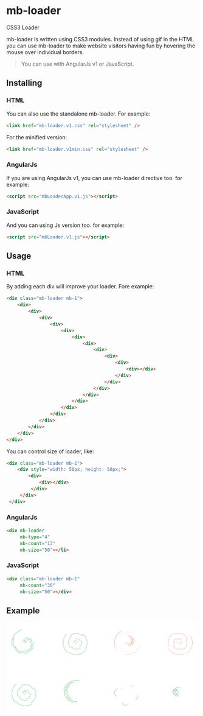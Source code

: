 # mb-loader
CSS3 Loader

mb-loader is written using CSS3 modules.
Instead of using gif in the HTML you can use mb-loader to make website visitors having fun by hovering the mouse over individual borders.

> You can use with AngularJs v1 or JavaScript.

## Installing
### HTML
You can also use the standalone mb-loader. For example:
```html
<link href="mb-loader.v1.css" rel="stylesheet" />
```
For the minified version:
```html
<link href="mb-loader.v1min.css" rel="stylesheet" />
```
### AngularJs
If you are using AngularJs v1, you can use mb-loader directive too. for example:
```html
<script src="mbLoaderApp.v1.js"></script>
```
### JavaScript
And you can using Js version too. for example:
```html
<script src="mbLoader.v1.js"></script>
```

## Usage
### HTML
By adding each div will improve your loader. Fore example:
```html
<div class="mb-loader mb-1">
    <div>
        <div>
            <div>
                <div>
                    <div>
                        <div>
                            <div>
                                <div>
                                    <div>
                                        <div>
                                            <div></div>
                                        </div>
                                    </div>
                                </div>
                            </div>
                        </div>
                    </div>
                </div>
            </div>
        </div>
    </div>
</div>
```
You can control size of loader, like:
```html
<div class="mb-loader mb-1">
    <div style="width: 50px; height: 50px;">
        <div>
            <div></div>
         </div>
     </div>
 </div>
```
### AngularJs
```html
<div mb-loader
     mb-type="4"
     mb-count="13"
     mb-size="50"></li>
```
### JavaScript
```html
<div class="mb-loader mb-1"
     mb-count="30"
     mb-size="50"></div>
```
## Example
![Image of Yaktocat](https://github.com/OkBayat/mb-loader/blob/master/mb-loader.v1.PNG)
